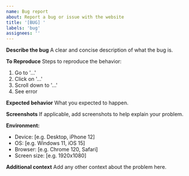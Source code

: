 ```yaml
---
name: Bug report
about: Report a bug or issue with the website
title: '[BUG] '
labels: 'bug'
assignees: ''
---
```


**Describe the bug**
A clear and concise description of what the bug is.

**To Reproduce**
Steps to reproduce the behavior:
1. Go to '...'
2. Click on '...'
3. Scroll down to '...'
4. See error

**Expected behavior**
What you expected to happen.

**Screenshots**
If applicable, add screenshots to help explain your problem.

**Environment:**
 - Device: [e.g. Desktop, iPhone 12]
 - OS: [e.g. Windows 11, iOS 15]
 - Browser: [e.g. Chrome 120, Safari]
 - Screen size: [e.g. 1920x1080]

**Additional context**
Add any other context about the problem here.